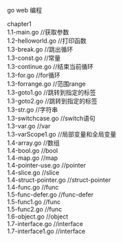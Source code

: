 go web 编程   
     
chapter1                  
1.1-main.go         //获取参数     
1.2-helloworld.go   //打印函数    
1.3-break.go        //跳出循环    
1.3-const.go        //常量       
1.3-continue.go     //结束当前循环        
1.3-for.go          //for循环  
1.3-forrange.go     //范围range  
1.3-goto1.go        //跳转到指定的标签  
1.3-goto2.go        //跳转到指定的标签  
1.3-str.go          //字符串  
1.3-switchcase.go   //switch语句  
1.3-var.go          //var   
1.3-varScope1.go    //局部变量和全局变量   
1.4-array.go        //数组  
1.4-bool.go         //bool  
1.4-map.go          //map  
1.4-pointer-use.go  //pointer   
1.4-slice.go        //slice  
1.4-struct-pointer.go  //struct-pointer  
1.4-func.go         //func  
1.5-func-defer.go   //func-defer  
1.5-func1.go        //func   
1.5-func2.go        //func  
1.6-object.go       //object  
1.7-interface.go    //interface  
1.7-interface1.go   //interface  


  





 





